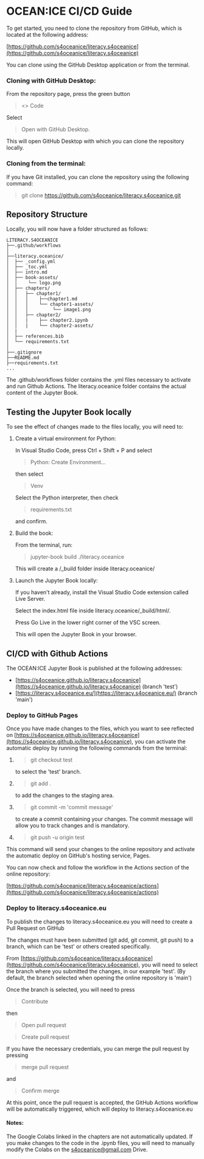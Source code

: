 
# OCEAN:ICE CI/CD Guide

To get started, you need to clone the repository from GitHub, which is located at the following address:

[https://github.com/s4oceanice/literacy.s4oceanice](https://github.com/s4oceanice/literacy.s4oceanice)

You can clone using the GitHub Desktop application or from the terminal.

### Cloning with GitHub Desktop:

From the repository page, press the green button
> <> Code

Select

> Open with GitHub Desktop.

This will open GitHub Desktop with which you can clone the repository locally.

### Cloning from the terminal:

If you have Git installed, you can clone the repository using the following command:

> git clone https://github.com/s4oceanice/literacy.s4oceanice.git

## Repository Structure

Locally, you will now have a folder structured as follows:

```
LITERACY.S4OCEANICE
├──.github/workflows
│
├──literacy.oceanice/
│  ├── _config.yml
│  ├── _toc.yml
│  ├── intro.md
│  ├── book-assets/
│  │    └── logo.png
│  ├── chapters/
│  │   ├── chapter1/
│  │   │    ├──chapter1.md
│  │   │    └── chapter1-assets/
│  │   │         └── image1.png
│  │   ├── chapter2/
│  │   |    ├── chapter2.ipynb
│  │   |    └── chapter2-assets/
│  |
│  ├── references.bib
│  └── requirements.txt
│
├──.gitignore
├──README.md
├──requirements.txt
...
```
The .github/workflows folder contains the .yml files necessary to activate and run Github Actions.
The literacy.oceanice folder contains the actual content of the Jupyter Book.

## Testing the Jupyter Book locally
To see the effect of changes made to the files locally, you will need to:

1. Create a virtual environment for Python:

    In Visual Studio Code, press Ctrl + Shift + P and select

    > Python: Create Environment...

    then select 
    
    > Venv

    Select the Python interpreter, then check 
    
    > requirements.txt

    and confirm.

2. Build the book:

    From the terminal, run:

    > jupyter-book build ./literacy.oceanice

    This will create a /_build folder inside literacy.oceanice/

3. Launch the Jupyter Book locally:

    If you haven't already, install the Visual Studio Code extension called Live Server.

    Select the index.html file inside literacy.oceanice/_build/html/.

    Press Go Live in the lower right corner of the VSC screen.

    This will open the Jupyter Book in your browser.

## CI/CD with Github Actions

The OCEAN:ICE Jupyter Book is published at the following addresses:

- [https://s4oceanice.github.io/literacy.s4oceanice](https://s4oceanice.github.io/literacy.s4oceanice) (branch 'test')
- [https://literacy.s4oceanice.eu/](https://literacy.s4oceanice.eu/) (branch 'main')

### Deploy to GitHub Pages

Once you have made changes to the files,
which you want to see reflected on [https://s4oceanice.github.io/literacy.s4oceanice](https://s4oceanice.github.io/literacy.s4oceanice), you can activate the automatic deploy by running the following commands from the terminal:

1. > git checkout test

    to select the 'test' branch.

2. > git add .

    to add the changes to the staging area.

3. > git commit -m 'commit message'

    to create a commit containing your changes.
    The commit message will allow you to track changes and is mandatory.

4. > git push -u origin test

This command will send your changes to the online repository and activate the automatic deploy on GitHub's hosting service, Pages.

You can now check and follow the workflow in the Actions section of the online repository:

[https://github.com/s4oceanice/literacy.s4oceanice/actions](https://github.com/s4oceanice/literacy.s4oceanice/actions)

### Deploy to literacy.s4oceanice.eu

To publish the changes to literacy.s4oceanice.eu you will need to create a Pull Request on GitHub

The changes must have been submitted (git add, git commit, git push) to a branch, which can be 'test' or others created specifically.

From [https://github.com/s4oceanice/literacy.s4oceanice](https://github.com/s4oceanice/literacy.s4oceanice), you will need to select the branch where you submitted the changes, in our example 'test'.
(By default, the branch selected when opening the online repository is 'main')

Once the branch is selected, you will need to press

> Contribute

then

> Open pull request

> Create pull request

If you have the necessary credentials, you can merge the pull request by pressing

> merge pull request

and

> Confirm merge

At this point, once the pull request is accepted, the GitHub Actions workflow will be automatically triggered, which will deploy to literacy.s4oceanice.eu


#### Notes:

The Google Colabs linked in the chapters are not automatically updated.
If you make changes to the code in the .ipynb files, you will need to manually modify the Colabs on the s4oceanice@gmail.com Drive.